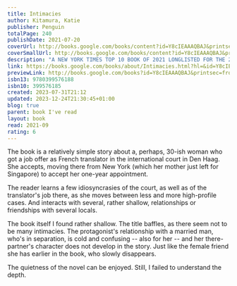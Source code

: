 ```yaml
---  
title: Intimacies  
author: Kitamura, Katie  
publisher: Penguin  
totalPage: 240  
publishDate: 2021-07-20  
coverUrl: http://books.google.com/books/content?id=Y8cIEAAAQBAJ&printsec=frontcover&img=1&zoom=1&edge=curl&source=gbs_api  
coverSmallUrl: http://books.google.com/books/content?id=Y8cIEAAAQBAJ&printsec=frontcover&img=1&zoom=5&edge=curl&source=gbs_api  
description: "A NEW YORK TIMES TOP 10 BOOK OF 2021 LONGLISTED FOR THE 2021 NATIONAL BOOK AWARD IN FICTION ONE OF BARACK OBAMA’S FAVORITE 2021 READS AN INSTANT NATIONAL BESTSELLER A BEST BOOK OF 2021 FROM Washington Post, Vogue, Time, Oprah Daily, New York Times, Los Angeles Times, San Francisco Chronicle, Atlantic, Kirkus and Entertainment Weekly “Intimacies is a haunting, precise, and morally astute novel that reads like a psychological thriller…. Katie Kitamura is a wonder.” —Dana Spiotta, author of Wayward and Eat the Document “One of the best novels I’ve read in 2021.” – Dwight Garner, The New York Times A novel from the author of A Separation, an electrifying story about a woman caught between many truths. An interpreter has come to The Hague to escape New York and work at the International Court. A woman of many languages and identities, she is looking for a place to finally call home. She's drawn into simmering personal dramas: her lover, Adriaan, is separated from his wife but still entangled in his marriage. Her friend Jana witnesses a seemingly random act of violence, a crime the interpreter becomes increasingly obsessed with as she befriends the victim's sister. And she's pulled into an explosive political controversy when she’s asked to interpret for a former president accused of war crimes. A woman of quiet passion, she confronts power, love, and violence, both in her personal intimacies and in her work at the Court. She is soon pushed to the precipice, where betrayal and heartbreak threaten to overwhelm her, forcing her to decide what she wants from her life."  
link: https://books.google.com/books/about/Intimacies.html?hl=&id=Y8cIEAAAQBAJ  
previewLink: http://books.google.com/books?id=Y8cIEAAAQBAJ&printsec=frontcover&dq=Katie+Kitamura,+Intimacies&hl=&as_pt=BOOKS&cd=1&source=gbs_api  
isbn13: 9780399576188  
isbn10: 399576185  
created: 2023-07-31T21:12  
updated: 2023-12-24T21:30:45+01:00  
blog: true  
parent: book I've read  
layout: book  
read: 2021-09  
rating: 6  
---  
```

  
The book is a relatively simple story about a, perhaps, 30-ish woman who got a job offer as French translator in the international court in Den Haag. She accepts, moving there from New York (which her mother just left for Singapore) to accept her one-year appointment.   
  
The reader learns a few idiosyncrasies of the court, as well as of the translator's job there, as she moves between less and more high-profile cases. And interacts with several, rather shallow, relationships or friendships with several locals.    
  
The book itself I found rather shallow. The title baffles, as there seem not to be many intimacies. The protagonist's relationship with a married man, who's in separation, is cold and confusing -- also for her -- and her there-partner's character does not develop in the story. Just like the female friend she has earlier in the book, who slowly disappears.    
  
The quietness of the novel can be enjoyed.  Still, I failed to understand the depth.